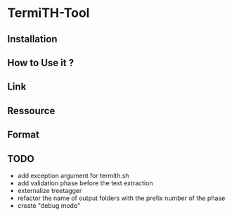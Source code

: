 # TermiTH-Tool

## Installation

## How to Use it ?

## Link

## Ressource

## Format

## TODO

- add exception argument for termith.sh
- add validation phase before the text extraction
- externalize treetagger
- refactor the name of output folders with the prefix number of the phase
- create "debug mode"
